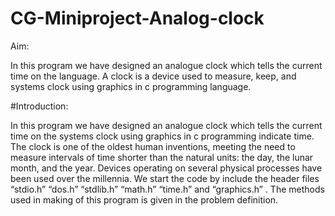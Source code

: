 # CG-Miniproject-Analog-clock

Aim:

 In this program we have designed an analogue clock which tells the current time on the 
language.
A clock is a device used to measure, keep, and systems clock using graphics in c programming language.


 
#Introduction:

In this program we have designed an analogue clock which tells the current time on the systems clock using graphics in c programming indicate time. The clock is one of the oldest human inventions, meeting the need to measure intervals of time shorter than the natural units: the day, the lunar month, and the year. Devices operating on several physical processes have been used over the millennia.
We start the code by include the header files “stdio.h”  “dos.h” “stdlib.h” “math.h” “time.h” and “graphics.h” .
The methods used in making of this program is given in the problem definition.










